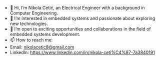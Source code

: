 - 👋 Hi, I’m Nikola Cetić, an Electrical Engineer with a background in Computer Engineering.
- 👀 I’m interested in embedded systems and passionate about exploring new technologies.
- 💼 I’m open to exciting opportunities and collaborations in the field of embedded systems development.
- 📫 How to reach me:
-   Email:    nikolacetic8@gmail.com
-   LinkedIn: https://www.linkedin.com/in/nikola-ceti%C4%87-7a3840191


<!---
Cetic99/Cetic99 is a ✨ special ✨ repository because its `README.md` (this file) appears on your GitHub profile.
You can click the Preview link to take a look at your changes.
--->
